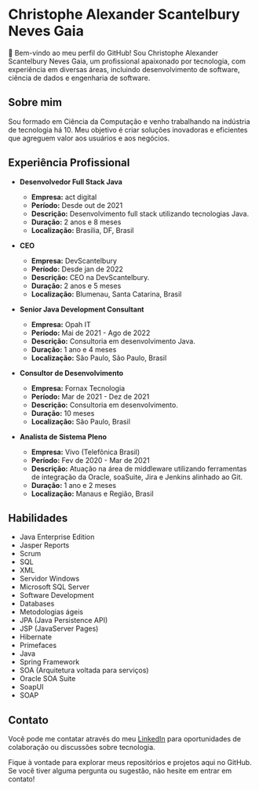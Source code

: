 # Christophe Alexander Scantelbury Neves Gaia

👋 Bem-vindo ao meu perfil do GitHub! Sou Christophe Alexander Scantelbury Neves Gaia, um profissional apaixonado por tecnologia, com experiência em diversas áreas, incluindo desenvolvimento de software, ciência de dados e engenharia de software.

## Sobre mim

Sou formado em Ciência da Computação e venho trabalhando na indústria de tecnologia há 10. Meu objetivo é criar soluções inovadoras e eficientes que agreguem valor aos usuários e aos negócios.

## Experiência Profissional

- **Desenvolvedor Full Stack Java**
  - **Empresa:** act digital
  - **Período:** Desde out de 2021
  - **Descrição:** Desenvolvimento full stack utilizando tecnologias Java.
  - **Duração:** 2 anos e 8 meses
  - **Localização:** Brasilia, DF, Brasil

- **CEO**
  - **Empresa:** DevScantelbury
  - **Período:** Desde jan de 2022
  - **Descrição:** CEO na DevScantelbury.
  - **Duração:** 2 anos e 5 meses
  - **Localização:** Blumenau, Santa Catarina, Brasil

- **Senior Java Development Consultant**
  - **Empresa:** Opah IT
  - **Período:** Mai de 2021 - Ago de 2022
  - **Descrição:** Consultoria em desenvolvimento Java.
  - **Duração:** 1 ano e 4 meses
  - **Localização:** São Paulo, São Paulo, Brasil

- **Consultor de Desenvolvimento**
  - **Empresa:** Fornax Tecnologia
  - **Período:** Mar de 2021 - Dez de 2021
  - **Descrição:** Consultoria em desenvolvimento.
  - **Duração:** 10 meses
  - **Localização:** São Paulo, Brasil

- **Analista de Sistema Pleno**
  - **Empresa:** Vivo (Telefônica Brasil)
  - **Período:** Fev de 2020 - Mar de 2021
  - **Descrição:** Atuação na área de middleware utilizando ferramentas de integração da Oracle, soaSuite, Jira e Jenkins alinhado ao Git.
  - **Duração:** 1 ano e 2 meses
  - **Localização:** Manaus e Região, Brasil

## Habilidades

- Java Enterprise Edition
- Jasper Reports
- Scrum
- SQL
- XML
- Servidor Windows
- Microsoft SQL Server
- Software Development
- Databases
- Metodologias ágeis
- JPA (Java Persistence API)
- JSP (JavaServer Pages)
- Hibernate
- Primefaces
- Java
- Spring Framework
- SOA (Arquitetura voltada para serviços)
- Oracle SOA Suite
- SoapUI
- SOAP

## Contato

Você pode me contatar através do meu [LinkedIn](https://www.linkedin.com/in/christophe-alexander-scantelbury-neves-gaia-3593bab6/) para oportunidades de colaboração ou discussões sobre tecnologia.


Fique à vontade para explorar meus repositórios e projetos aqui no GitHub. Se você tiver alguma pergunta ou sugestão, não hesite em entrar em contato!
